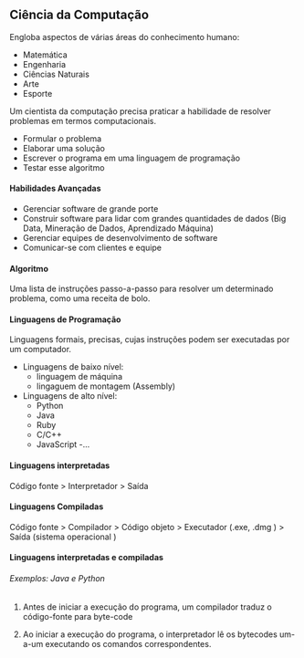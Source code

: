 ## Ciência da Computação

Engloba aspectos de várias áreas do conhecimento humano:

- Matemática
- Engenharia
- Ciências Naturais
- Arte
- Esporte

Um cientista da computação precisa praticar a habilidade de resolver problemas em termos computacionais. 

- Formular o problema
- Elaborar uma solução
- Escrever o programa em uma linguagem de programação
- Testar esse algoritmo

#### Habilidades Avançadas

- Gerenciar software de grande porte
- Construir software para lidar com grandes quantidades de dados
 (Big Data, Mineração de Dados, Aprendizado Máquina)
- Gerenciar equipes de desenvolvimento de software
- Comunicar-se com clientes e equipe

#### Algoritmo

Uma lista de instruções passo-a-passo para resolver um determinado problema, como uma receita de bolo.

#### Linguagens de Programação

Linguagens formais, precisas, cujas instruções podem ser executadas por um computador. 

- Linguagens de baixo nível:
    - linguagem de máquina
    - lingaguem de montagem (Assembly)
- Linguagens de alto nível:
    - Python
    - Java
    - Ruby
    - C/C++
    - JavaScript
    -...

#### Linguagens interpretadas

Código fonte > Interpretador > Saída 

#### Linguagens Compiladas

Código fonte > Compilador > Código objeto > Executador \(.exe, .dmg \) > Saída \(sistema operacional \)

#### Linguagens interpretadas e compiladas

###### Exemplos: Java e Python

1. Antes de iniciar a execução do programa, um compilador traduz o código-fonte para byte-code

2. Ao iniciar a execução do programa, o interpretador lê os bytecodes um-a-um executando os comandos correspondentes. 